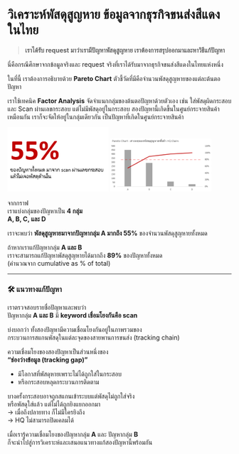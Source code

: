 # วิเคราะห์พัสดุสูญหาย ข้อมูลจากธุรกิจขนส่งสีแดงในไทย

> **เราได้รับ request มาว่าเรามีปัญหาพัสดุสูญหาย เราต้องการสรุปออกมาและหาวิธีแก้ปัญหา**

นี่คือกรณีศึกษาจากข้อมูลจริงและ request จริงที่เราได้รับมาจากธุรกิจขนส่งสีแดงในไทยแห่งหนึ่ง

ในที่นี้ เราต้องการอธิบายด้วย **Pareto Chart** ตัวชี้วัดที่มีคือจำนวนพัสดุสูญหายของแต่ละต้นตอปัญหา 

เราใช้เทคนิค **Factor Analysis** จัดจำแนกกลุ่มของต้นตอปัญหาด้วยตัวเอง เช่น ใส่พัสดุผิดกระสอบ และ Scan ผ่านเลขกระสอบ แต่ไม่มีพัสดุอยู่ในกระสอบ สองปัญหานี้เกิดขึ้นในศูนย์กระจายสินค้าเหมือนกัน เราก็จะจัดให้อยู่ในกลุ่มเดียวกัน เป็นปัญหาที่เกิดในศูนย์กระจายสินค้า

<p float="left">
  <img src="https://github.com/SethSterlin/Parcel-Loss-Analysis-By-Pareto-Chart-Real-World-Express-Delivery-Business-/blob/main/screenshot20250706152516.png?raw=true" width="45%" />
  <img src="https://github.com/SethSterlin/Parcel-Loss-Analysis-By-Pareto-Chart-Real-World-Express-Delivery-Business-/blob/main/screenshot20250706152536.png?raw=true" width="45%" />
</p>

จากกราฟ  
เราแบ่งกลุ่มของปัญหาเป็น **4 กลุ่ม**  
**A, B, C, และ D**

เราจะพบว่า **พัสดุสูญหายมาจากปัญหากลุ่ม A มากถึง 55%** ของจำนวนพัสดุสูญหายทั้งหมด

ถ้าหากเราแก้ปัญหากลุ่ม **A และ B**  
เราจะสามารถแก้ปัญหาพัสดุสูญหายได้มากถึง **89%** ของปัญหาทั้งหมด  
(คำนวณจาก cumulative as % of total)

---

### 🛠️ แนวทางแก้ปัญหา

เราตรวจสอบรายชื่อปัญหาและพบว่า  
ปัญหากลุ่ม **A และ B** มี **keyword เชื่อมโยงกันคือ scan**

บ่งบอกว่า ทั้งสองปัญหามีความเชื่อมโยงกันอยู่ในภาพรวมของ  
กระบวนการสแกนพัสดุในแต่ละจุดของสายพานการขนส่ง (tracking chain)

ความเชื่อมโยงของสองปัญหาเป็นส่วนหนึ่งของ  
**“ช่องว่างข้อมูล (tracking gap)”**

- มีโอกาสที่พัสดุหายเพราะไม่ได้ถูกใส่ในกระสอบ  
- หรือกระสอบหลุดกระบวนการติดตาม  

บางครั้งกระสอบอาจถูกสแกนเข้าระบบแต่พัสดุไม่ถูกใส่จริง  
หรือพัสดุใส่แล้ว แต่ไม่ได้ถูกยิงแยกออกมา  
→ เมื่อถึงปลายทาง ก็ไม่มีใครยิงถึง  
→ HQ ไม่สามารถปิดเคลมได้

เมื่อเรารู้ความเชื่อมโยงของปัญหากลุ่ม **A** และ ปัญหากลุ่ม **B**  
ก็จะนำไปสู่การวิเคราะห์และเสนอแนวทางแก้สองปัญหานี้พร้อมกัน
